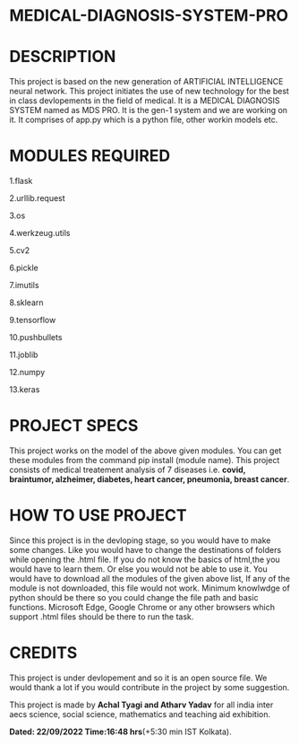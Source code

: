 # MEDICAL-DIAGNOSIS-SYSTEM-PRO

# DESCRIPTION

This project is based on the new generation of ARTIFICIAL INTELLIGENCE neural network. This project initiates the use of new technology for the best in class devlopements in the field of medical. It is a MEDICAL DIAGNOSIS SYSTEM named as MDS PRO. It is the gen-1 system and we are working on it. It comprises of app.py which is a python file, other workin models etc.

# MODULES REQUIRED
1.flask

2.urllib.request

3.os

4.werkzeug.utils

5.cv2

6.pickle

7.imutils

8.sklearn

9.tensorflow

10.pushbullets

11.joblib

12.numpy

13.keras

# PROJECT SPECS
This project works on the model of the above given modules. You can get these modules from the command pip install (module name). This project consists of medical treatement analysis of 7 diseases i.e. **covid, braintumor, alzheimer, diabetes, heart cancer, pneumonia, breast cancer**.

# HOW TO USE PROJECT

Since this project is in the devloping stage, so you would have to make some changes. Like you would have to change the destinations of folders while opening the .html file. If you do not know the basics of html,the you would have to learn them. Or else you would not be able to use it. You would have to download all the modules of the given above list, If any of the module is not downloaded, this file would not work. Minimum knowlwdge of python should be there so you could change the file path and basic functions. Microsoft Edge, Google Chrome or any other browsers which support .html files should be there to run the task.

# CREDITS

This project is under devlopement and so it is an open source file. We would thank a lot if you would contribute in the project by some suggestion.

This project is made by **Achal Tyagi and Atharv Yadav** for all india inter aecs science, social science, mathematics and teaching aid exhibition.

**Dated: 22/09/2022 Time:16:48 hrs**(+5:30 min IST Kolkata).
